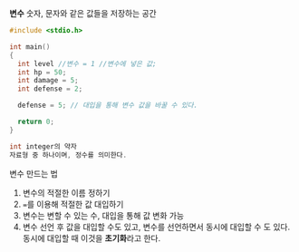 <b>변수</b> 
숫자, 문자와 같은 값들을 저장하는 공간

~~~c
#include <stdio.h>

int main()
{
  int level //변수 = 1 //변수에 넣은 값;
  int hp = 50;
  int damage = 5;
  int defense = 2;

  defense = 5; // 대입을 통해 변수 값을 바꿀 수 있다.

  return 0;
}
~~~

~~~c
int integer의 약자
자료형 중 하나이며, 정수를 의미한다.
~~~

변수 만드는 법 
1. 변수의 적절한 이름 정하기
2. `=`를 이용해 적절한 값 대입하기
3. 변수는 변할 수 있는 수, 대입을 통해 값 변화 가능
4. 변수 선언 후 값을 대입할 수도 있고, 변수를 선언하면서 동시에 대입할 수 도 있다. 동시에 대입할 때 이것을 <b>초기화</b>라고 한다.

